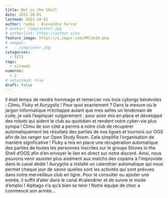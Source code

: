 ```yaml
---
title: Bot in the Shell
date: 2021-10-01
lastmod: 2021-10-01
author: ryoka - Alexandre Ferrer
# avatar: /img/author.jpg
# authorlink: https://author.site
feature_image: https://i.imgur.com/PMlIm19.png
# images:
#   - /img/cover.jpg
categories:
  - SITS
tags:
  - siteweb
numeros: 
  - 2
# nolastmod: true
draft: false
---
```


Il était temps de rendre hommage et remercier nos trois cyborgs bénévoles : Climu, Fluky et Aurygolis ! Pour quoi exactement ? Dans la mesure où le jargon informatique m’échappe autant que mes selles un lendemain de cuite, je vais l’expliquer vulgairement : pour avoir mis en place et développé des robots qui aident le club au quotidien et rendent notre cyber-vie plus sympa !
Climu de son côté a permis à notre club de récupérer automatiquement les résultats des parties de nos ligues et tournois sur OGS afin de les ranger sur Open Study Room. Cela simplifie l’organisation de manière significative !
Fluky a mis en place une récupération automatique des parties de toutes les personnes inscrites sur le groupe Stones in the Shell d’OGS afin d’en envoyer le lien en direct sur notre discord. Ainsi, nous pouvons venir assister plus aisément aux matchs des copains à l’improviste dans le canal dédié !
Aurygolis a installé un calendrier automatique qui nous permet chaque jour de savoir quelles sont les activités qui sont prévues dans notre merveilleux club en ligne. Pour le consulter ou ajouter une entrée, il suffit d’aller dans le canal #calendrier et de suivre le mode d’emploi !
Alphago n’a qu’à bien se tenir ! Notre équipe de choc a commencé son armée… 
